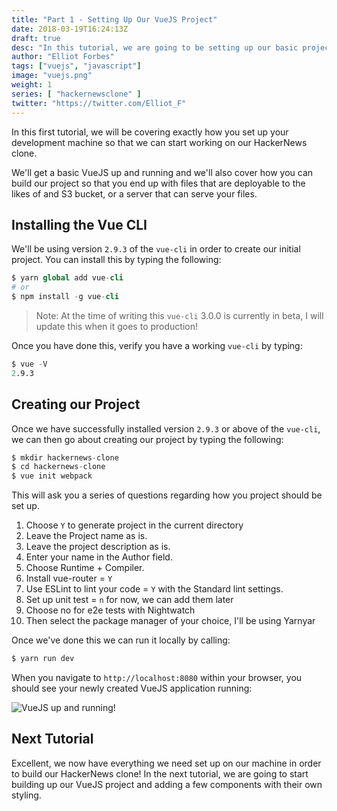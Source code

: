 ```yaml
---
title: "Part 1 - Setting Up Our VueJS Project"
date: 2018-03-19T16:24:13Z
draft: true
desc: "In this tutorial, we are going to be setting up our basic project that will form the base of our HackerNews clone"
author: "Elliot Forbes"
tags: ["vuejs", "javascript"]
image: "vuejs.png"
weight: 1
series: [ "hackernewsclone" ]
twitter: "https://twitter.com/Elliot_F"
---
```


In this first tutorial, we will be covering exactly how you set up your development machine so that we can start working on our HackerNews clone. 

We'll get a basic VueJS up and running and we'll also cover how you can build our project so that you end up with files that are deployable to the likes of and S3 bucket, or a server that can serve your files.

## Installing the Vue CLI

We'll be using version `2.9.3` of the `vue-cli` in order to create our initial project. You can install this by typing the following:

```s
$ yarn global add vue-cli
# or
$ npm install -g vue-cli
```

> Note: At the time of writing this `vue-cli` 3.0.0 is currently in beta, I will update this when it goes to production! 

Once you have done this, verify you have a working `vue-cli` by typing:

```s
$ vue -V
2.9.3
```

## Creating our Project

Once we have successfully installed version `2.9.3` or above of the `vue-cli`, we can then go about creating our project by typing the following:

```s
$ mkdir hackernews-clone
$ cd hackernews-clone
$ vue init webpack
```

This will ask you a series of questions regarding how you project should be set up. 

1. Choose `Y` to generate project in the current directory
1. Leave the Project name as is.
1. Leave the project description as is.
1. Enter your name in the Author field.
1. Choose Runtime + Compiler.
1. Install vue-router = `Y`
1. Use ESLint to lint your code = `Y` with the Standard lint settings.
1. Set up unit test = `n` for now, we can add them later
1. Choose no for e2e tests with Nightwatch
1. Then select the package manager of your choice, I'll be using Yarnyar

Once we've done this we can run it locally by calling:

```s
$ yarn run dev
```

When you navigate to `http://localhost:8080` within your browser, you should see your newly created VueJS application running:

![VueJS up and running!](https://s3-eu-west-1.amazonaws.com/tutorialedge.net/images/hackernews-clone/screenshot-01.png)

## Next Tutorial

Excellent, we now have everything we need set up on our machine in order to build our HackerNews clone! In the next tutorial, we are going to start building up our VueJS project and adding a few components with their own styling. 
